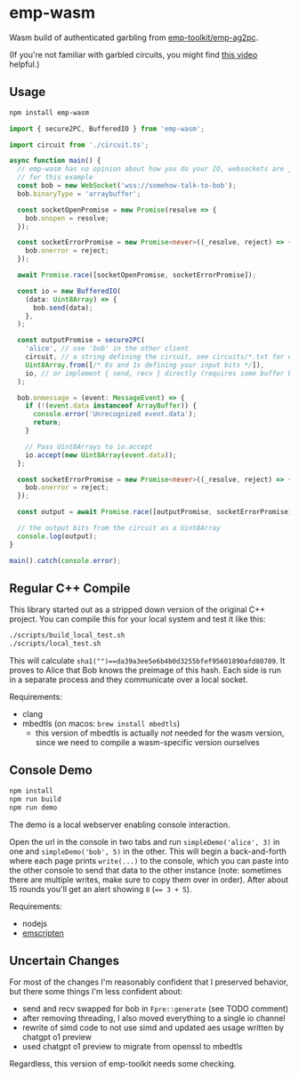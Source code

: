 # emp-wasm

Wasm build of authenticated garbling from [emp-toolkit/emp-ag2pc](https://github.com/emp-toolkit/emp-ag2pc).

(If you're not familiar with garbled circuits, you might find [this video](https://www.youtube.com/watch?v=FMZ-HARN0gI) helpful.)

## Usage

```sh
npm install emp-wasm
```

```ts
import { secure2PC, BufferedIO } from 'emp-wasm';

import circuit from './circuit.ts';

async function main() {
  // emp-wasm has no opinion about how you do your IO, websockets are just used
  // for this example
  const bob = new WebSocket('wss://somehow-talk-to-bob');
  bob.binaryType = 'arraybuffer';

  const socketOpenPromise = new Promise(resolve => {
    bob.onopen = resolve;
  });

  const socketErrorPromise = new Promise<never>((_resolve, reject) => {
    bob.onerror = reject;
  });

  await Promise.race([socketOpenPromise, socketErrorPromise]);

  const io = new BufferedIO(
    (data: Uint8Array) => {
      bob.send(data);
    },
  );

  const outputPromise = secure2PC(
    'alice', // use 'bob' in the other client
    circuit, // a string defining the circuit, see circuits/*.txt for examples
    Uint8Array.from([/* 0s and 1s defining your input bits */]),
    io, // or implement { send, recv } directly (requires some buffer bookkeeping)
  );

  bob.onmessage = (event: MessageEvent) => {
    if (!(event.data instanceof ArrayBuffer)) {
      console.error('Unrecognized event.data');
      return;
    }

    // Pass Uint8Arrays to io.accept
    io.accept(new Uint8Array(event.data));
  };

  const socketErrorPromise = new Promise<never>((_resolve, reject) => {
    bob.onerror = reject;
  });

  const output = await Promise.race([outputPromise, socketErrorPromise]);

  // the output bits from the circuit as a Uint8Array
  console.log(output);
}

main().catch(console.error);
```

## Regular C++ Compile

This library started out as a stripped down version of the original C++ project. You can compile this for your local system and test it like this:

```sh
./scripts/build_local_test.sh
./scripts/local_test.sh
```

This will calculate `sha1("")==da39a3ee5e6b4b0d3255bfef95601890afd80709`. It proves to Alice that Bob knows the preimage of this hash. Each side is run in a separate process and they communicate over a local socket.

Requirements:
- clang
- mbedtls (on macos: `brew install mbedtls`)
  - this version of mbedtls is actually *not* needed for the wasm version, since we need to compile a wasm-specific version ourselves

## Console Demo

```sh
npm install
npm run build
npm run demo
```

The demo is a local webserver enabling console interaction.

Open the url in the console in two tabs and run `simpleDemo('alice', 3)` in one and `simpleDemo('bob', 5)` in the other. This will begin a back-and-forth where each page prints `write(...)` to the console, which you can paste into the other console to send that data to the other instance (note: sometimes there are multiple writes, make sure to copy them over in order). After about 15 rounds you'll get an alert showing `8` (`== 3 + 5`).

Requirements:
- nodejs
- [emscripten](https://emscripten.org/)

## Uncertain Changes

For most of the changes I'm reasonably confident that I preserved behavior, but there some things I'm less confident about:

- send and recv swapped for bob in `Fpre::generate` (see TODO comment)
- after removing threading, I also moved everything to a single io channel
- rewrite of simd code to not use simd and updated aes usage written by chatgpt o1 preview
- used chatgpt o1 preview to migrate from openssl to mbedtls

Regardless, this version of emp-toolkit needs some checking.
